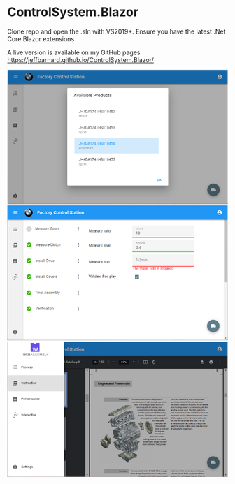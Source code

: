 # ControlSystem.Blazor

Clone repo and open the .sln with VS2019+. Ensure you have the latest .Net Core Blazor extensions

A live version is available on my GitHub pages https://jeffbarnard.github.io/ControlSystem.Blazor/

![plot](./docs/Factory1.png)
![plot](./docs/Factory2.png)
![plot](./docs/Factory3.png)

